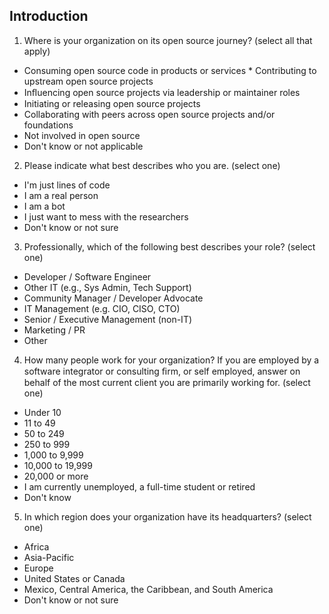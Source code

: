 ## Introduction

1. Where is your organization on its open source journey? (select all that apply)
* Consuming open source code in products or services * Contributing to upstream open source projects
* Inﬂuencing open source projects via leadership or maintainer roles 
* Initiating or releasing open source projects
* Collaborating with peers across open source projects and/or foundations
* Not involved in open source
* Don't know or not applicable

2. Please indicate what best describes who you are. (select one)
* I'm just lines of code
* I am a real person
* I am a bot
* I just want to mess with the researchers
* Don't know or not sure

3. Professionally, which of the following best describes your role? (select one)
* Developer / Software Engineer
* Other IT (e.g., Sys Admin, Tech Support)
* Community Manager / Developer Advocate
* IT Management (e.g. CIO, CISO, CTO)
* Senior / Executive Management (non-IT)
* Marketing / PR
* Other


4. How many people work for your organization? If you are employed by a software integrator or consulting ﬁrm, or self employed, answer on behalf of the most current client you are primarily working for. (select one)
* Under 10
* 11 to 49
* 50 to 249
* 250 to 999
* 1,000 to 9,999
* 10,000 to 19,999
* 20,000 or more
* I am currently unemployed, a full-time student or retired
* Don't know


5. In which region does your organization have its headquarters? (select one)
* Africa
* Asia-Pacific
* Europe
* United States or Canada
* Mexico, Central America, the Caribbean, and South America
* Don't know or not sure
